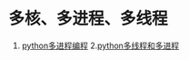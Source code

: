 # 多核、多进程、多线程
1. [python多进程编程](http://www.cnblogs.com/kaituorensheng/p/4445418.html)
2.[python多线程和多进程](https://www.cnblogs.com/AsuraDong/p/threading_process.html#code)
